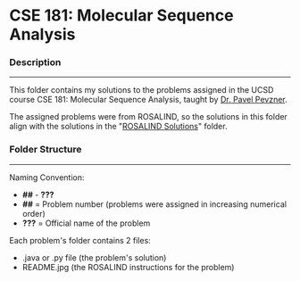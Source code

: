 # CSE 181: Molecular Sequence Analysis #

### Description
---
This folder contains my solutions to the problems assigned in the UCSD course CSE 181: Molecular Sequence Analysis, taught by [Dr. Pavel Pevzner](http://cseweb.ucsd.edu/~ppevzner/).

The assigned problems were from ROSALIND, so the solutions in this folder align with the solutions in the "[ROSALIND Solutions](https://github.com/niemasd/Algorithm-Problem-Solutions/tree/master/ROSALIND%20Solutions)" folder.

### Folder Structure
---

Naming Convention:
* __##__ - __???__
 * __##__ = Problem number (problems were assigned in increasing numerical order)
 * __???__ = Official name of the problem

Each problem's folder contains 2 files:
* .java or .py file (the problem's solution)
* README.jpg (the ROSALIND instructions for the problem)